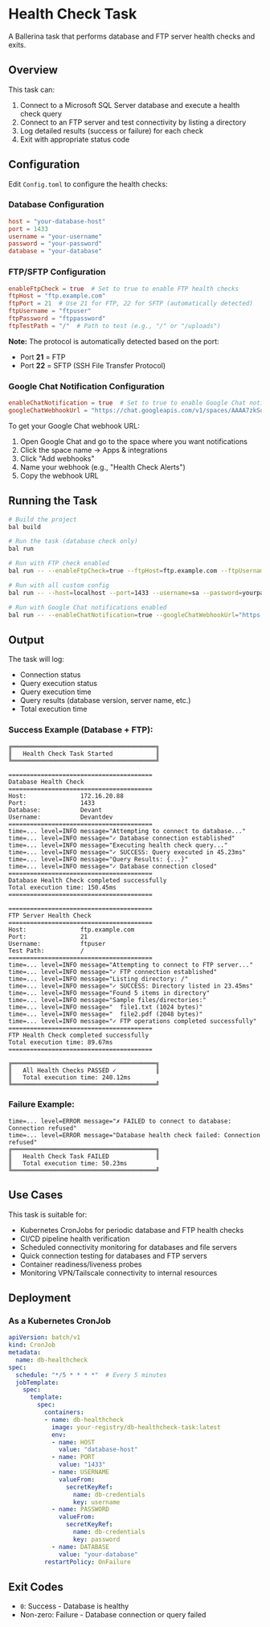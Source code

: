 # Health Check Task

A Ballerina task that performs database and FTP server health checks and exits.

## Overview

This task can:
1. Connect to a Microsoft SQL Server database and execute a health check query
2. Connect to an FTP server and test connectivity by listing a directory
3. Log detailed results (success or failure) for each check
4. Exit with appropriate status code

## Configuration

Edit `Config.toml` to configure the health checks:

### Database Configuration
```toml
host = "your-database-host"
port = 1433
username = "your-username"
password = "your-password"
database = "your-database"
```

### FTP/SFTP Configuration
```toml
enableFtpCheck = true  # Set to true to enable FTP health checks
ftpHost = "ftp.example.com"
ftpPort = 21  # Use 21 for FTP, 22 for SFTP (automatically detected)
ftpUsername = "ftpuser"
ftpPassword = "ftppassword"
ftpTestPath = "/"  # Path to test (e.g., "/" or "/uploads")
```

**Note:** The protocol is automatically detected based on the port:
- Port **21** = FTP
- Port **22** = SFTP (SSH File Transfer Protocol)

### Google Chat Notification Configuration
```toml
enableChatNotification = true  # Set to true to enable Google Chat notifications on failure
googleChatWebhookUrl = "https://chat.googleapis.com/v1/spaces/AAAA7zkSoZA/messages?key=...&token=..."
```

To get your Google Chat webhook URL:
1. Open Google Chat and go to the space where you want notifications
2. Click the space name → Apps & integrations
3. Click "Add webhooks"
4. Name your webhook (e.g., "Health Check Alerts")
5. Copy the webhook URL

## Running the Task

```bash
# Build the project
bal build

# Run the task (database check only)
bal run

# Run with FTP check enabled
bal run -- --enableFtpCheck=true --ftpHost=ftp.example.com --ftpUsername=user --ftpPassword=pass

# Run with all custom config
bal run -- --host=localhost --port=1433 --username=sa --password=yourpass --database=master --enableFtpCheck=true --ftpHost=ftp.example.com --ftpPort=21 --ftpUsername=ftpuser --ftpPassword=ftppass --ftpTestPath=/

# Run with Google Chat notifications enabled
bal run -- --enableChatNotification=true --googleChatWebhookUrl="https://chat.googleapis.com/v1/spaces/..."
```

## Output

The task will log:
- Connection status
- Query execution status
- Query execution time
- Query results (database version, server name, etc.)
- Total execution time

### Success Example (Database + FTP):
```
╔════════════════════════════════════════╗
║   Health Check Task Started            ║
╚════════════════════════════════════════╝

========================================
Database Health Check
========================================
Host:               172.16.20.88
Port:               1433
Database:           Devant
Username:           Devantdev
========================================
time=... level=INFO message="Attempting to connect to database..."
time=... level=INFO message="✓ Database connection established"
time=... level=INFO message="Executing health check query..."
time=... level=INFO message="✓ SUCCESS: Query executed in 45.23ms"
time=... level=INFO message="Query Results: {...}"
time=... level=INFO message="✓ Database connection closed"
========================================
Database Health Check completed successfully
Total execution time: 150.45ms
========================================

========================================
FTP Server Health Check
========================================
Host:               ftp.example.com
Port:               21
Username:           ftpuser
Test Path:          /
========================================
time=... level=INFO message="Attempting to connect to FTP server..."
time=... level=INFO message="✓ FTP connection established"
time=... level=INFO message="Listing directory: /"
time=... level=INFO message="✓ SUCCESS: Directory listed in 23.45ms"
time=... level=INFO message="Found 5 items in directory"
time=... level=INFO message="Sample files/directories:"
time=... level=INFO message="  file1.txt (1024 bytes)"
time=... level=INFO message="  file2.pdf (2048 bytes)"
time=... level=INFO message="✓ FTP operations completed successfully"
========================================
FTP Health Check completed successfully
Total execution time: 89.67ms
========================================

╔════════════════════════════════════════╗
║   All Health Checks PASSED ✓           ║
║   Total execution time: 240.12ms
╚════════════════════════════════════════╝
```

### Failure Example:
```
time=... level=ERROR message="✗ FAILED to connect to database: Connection refused"
time=... level=ERROR message="Database health check failed: Connection refused"
╔════════════════════════════════════════╗
║   Health Check Task FAILED             ║
║   Total execution time: 50.23ms
╚════════════════════════════════════════╝
```

## Use Cases

This task is suitable for:
- Kubernetes CronJobs for periodic database and FTP health checks
- CI/CD pipeline health verification
- Scheduled connectivity monitoring for databases and file servers
- Quick connection testing for databases and FTP servers
- Container readiness/liveness probes
- Monitoring VPN/Tailscale connectivity to internal resources

## Deployment

### As a Kubernetes CronJob

```yaml
apiVersion: batch/v1
kind: CronJob
metadata:
  name: db-healthcheck
spec:
  schedule: "*/5 * * * *"  # Every 5 minutes
  jobTemplate:
    spec:
      template:
        spec:
          containers:
          - name: db-healthcheck
            image: your-registry/db-healthcheck-task:latest
            env:
            - name: HOST
              value: "database-host"
            - name: PORT
              value: "1433"
            - name: USERNAME
              valueFrom:
                secretKeyRef:
                  name: db-credentials
                  key: username
            - name: PASSWORD
              valueFrom:
                secretKeyRef:
                  name: db-credentials
                  key: password
            - name: DATABASE
              value: "your-database"
          restartPolicy: OnFailure
```

## Exit Codes

- `0`: Success - Database is healthy
- Non-zero: Failure - Database connection or query failed
